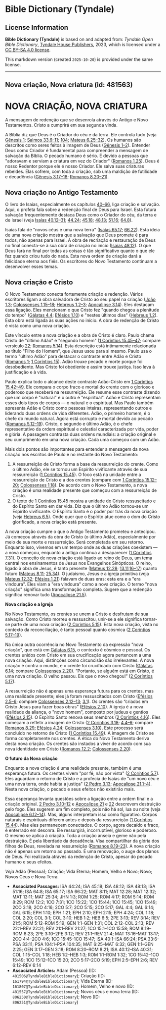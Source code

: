 # Bible Dictionary (Tyndale)

## License Information

**Bible Dictionary (Tyndale)** is based on and adapted from: _Tyndale Open Bible Dictionary_, [Tyndale House Publishers](https://tyndaleopenresources.com/), 2023, which is licensed under a [CC BY-SA 4.0 license](https://creativecommons.org/licenses/by-sa/4.0/legalcode.en).

This markdown version (created `2025-10-20`) is provided under the same license.



--------------------------------

## Nova criação, Nova criatura (id: 481563)

NOVA CRIAÇÃO, NOVA CRIATURA
===========================

A mensagem de redenção que se desenrola através do Antigo e Novo Testamentos. Cristo a cumprirá em sua segunda vinda.

A Bíblia diz que Deus é o Criador do céu e da terra. Ele controla tudo (veja [Gênesis 1](https://ref.ly/Gen1:1-Gen1:31); [Salmos 33\.6–11](https://ref.ly/Ps33:6-Ps33:11); [104](https://ref.ly/Ps104:1-Ps104:35); [Mateus 6\.25–32](https://ref.ly/Matt6:25-Matt6:32)). Os humanos são descritos como seres feitos à imagem de Deus ([Gênesis 1–2](https://ref.ly/Gen1:1-Gen2:25)). Entender Deus como Criador é fundamental para compreender a mensagem de salvação da Bíblia. O pecado humano é sério. É devido a pessoas que "adoravam e serviam a criatura em vez do Criador" ([Romanos 1\.25](https://ref.ly/Rom1:25)). Deus é nosso Redentor porque ele é nosso Criador. Ele salva suas criaturas rebeldes. Elas sofrem, com toda a criação, sob uma maldição de futilidade e decadência ([Gênesis 3\.17–18](https://ref.ly/Gen3:17-Gen3:18); [Romanos 8\.20–21](https://ref.ly/Rom8:20-Rom8:21)).

Nova criação no Antigo Testamento
---------------------------------

O livro de Isaías, especialmente os capítulos [40–66](https://ref.ly/Isa40:1-Isa66:24), liga criação e salvação. Aqui, o profeta fala sobre a redenção final de Deus para Israel. Esta futura salvação frequentemente destaca Deus como o Criador do céu, da terra e de Israel (veja [Isaías 40\.12–31](https://ref.ly/Isa40:12-Isa40:31); [44\.24](https://ref.ly/Isa44:24); [45\.18](https://ref.ly/Isa45:18); [48\.13](https://ref.ly/Isa48:13); [51\.16](https://ref.ly/Isa51:16); [64\.8](https://ref.ly/Isa64:8)).

Isaías fala de "novos céus e uma nova terra" ([Isaías 65\.17](https://ref.ly/Isa65:17); [66\.22](https://ref.ly/Isa66:22)). Esta ideia de uma nova criação mostra que a salvação que Deus promete é para todos, não apenas para Israel. A obra de recriação e restauração de Deus no final conecta\-se à sua obra de criação no início ([Isaías 48\.12](https://ref.ly/Isa48:12)). O que Deus fará no final por todas as coisas é tão significativo quanto o que ele fez quando criou tudo do nada. Esta nova ordem de criação dará a felicidade eterna aos fiéis. Os escritores do Novo Testamento continuam a desenvolver esses temas.

Nova criação e Cristo
---------------------

O Novo Testamento conecta fortemente criação e redenção. Vários escritores ligam a obra salvadora de Cristo ao seu papel na criação ([João 1\.3](https://ref.ly/John1:3); [Colossenses 1\.15–18](https://ref.ly/Col1:15-Col1:18); [Hebreus 1\.2–3](https://ref.ly/Heb1:2-Heb1:3); [Apocalipse 3\.14](https://ref.ly/Rev3:14)). Eles destacam essa ligação. Eles mencionam o que Cristo fez "quando chegou a plenitude do tempo" ([Gálatas 4\.4](https://ref.ly/Gal4:4); [Efésios 1\.10](https://ref.ly/Eph1:10)) e "nestes últimos dias" ([Hebreus 1\.2](https://ref.ly/Heb1:2)). Esta obra está ligada às suas ações no início. A obra de redenção de Cristo é vista como uma nova criação.

Este vínculo entre a nova criação e a obra de Cristo é claro. Paulo chama Cristo de "último Adão" e "segundo homem" ([1 Coríntios 15\.45–47](https://ref.ly/1Cor15:45-1Cor15:47); compare versículo [22](https://ref.ly/1Cor15:22); [Romanos 5\.14](https://ref.ly/Rom5:14)). Esta descrição está intimamente relacionada ao título "Filho do Homem", que Jesus usou para si mesmo. Paulo usa o termo "último Adão" para destacar o contraste entre Adão e Cristo ([Romanos 1](https://ref.ly/Rom1:1-Rom1:32); [1 Coríntios 15](https://ref.ly/1Cor15:1-1Cor15:58)). Adão trouxe pecado e morte porque foi desobediente. Mas Cristo foi obediente e assim trouxe justiça. Isso leva à justificação e à vida.

Paulo explica todo o alcance deste contraste Adão\-Cristo em [1 Coríntios 15\.42–49](https://ref.ly/1Cor15:42-1Cor15:49). Ele compara o corpo fraco e mortal do crente com o glorioso e poderoso que receberá na ressurreição. Ele resume esse contraste dizendo que um corpo é "natural" e o outro é "espiritual". Adão e Cristo representam esses dois tipos de corpos — o natural e o espiritual. Mas Paulo também apresenta Adão e Cristo como pessoas inteiras, representando outros e liderando duas ordens de vida diferentes. Adão, o primeiro homem, é o chefe do mundo natural. Agora está corrupto e mortal devido ao pecado ([Romanos 5\.12–19](https://ref.ly/Rom5:12-Rom5:19)). Cristo, o segundo e último Adão, é o chefe representativo da ordem espiritual e celestial caracterizada por vida, poder e glória. A passagem contrasta duas ordens mundiais: a criação original e seu cumprimento em uma nova criação. Cada uma começou com um Adão.

Mais dois pontos são importantes para entender a mensagem da nova criação nos escritos de Paulo e no restante do Novo Testamento:

1. A ressurreição de Cristo forma a base da ressurreição do crente. Como o último Adão, ele se tornou um Espírito vivificante através de sua ressurreição ([1 Coríntios 15\.45](https://ref.ly/1Cor15:45)). O foco está na unidade entre a ressurreição de Cristo e a dos crentes (compare com [1 Coríntios 15\.12–20](https://ref.ly/1Cor15:12-1Cor15:20); [Colossenses 1\.18](https://ref.ly/Col1:18)). De acordo com o Novo Testamento, a nova criação é uma realidade presente que começou com a ressurreição de Cristo.
2. O texto de [1 Coríntios 15\.45](https://ref.ly/1Cor15:45) mostra a unidade do Cristo ressuscitado e do Espírito Santo em dar vida. Diz que o último Adão tornou\-se um Espírito vivificante. O Espírito Santo é o poder por trás da nova criação (veja [Hebreus 6\.5](https://ref.ly/Heb6:5)). Onde quer que o Espírito atue como o dom do Cristo glorificado, a nova criação está presente.

A nova criação cumpre o que o Antigo Testamento prometeu e antecipou. Já começou através da obra de Cristo (o último Adão), especialmente por meio de sua morte e ressurreição. Será completada em seu retorno. Enquanto isso, vivemos em um tempo onde as duas criações coexistem — a nova começou, enquanto a antiga continua a desaparecer ([1 Coríntios 7\.31](https://ref.ly/1Cor7:31)). O conceito de nova criação está ligado ao reino de Deus, um tema central nos ensinamentos de Jesus nos Evangelhos Sinópticos. O reino, ligado à obra de Jesus, é tanto presente ([Mateus 12\.28](https://ref.ly/Matt12:28); [13\.11,16–17](https://ref.ly/Matt13:11)) quanto futuro ([Mateus 8\.11](https://ref.ly/Matt8:11); [25\.34](https://ref.ly/Matt25:34)). O judaísmo, Jesus e a igreja primitiva (veja [Mateus 12\.32](https://ref.ly/Matt12:32); [Efésios 1\.21](https://ref.ly/Eph1:21)) falavam de duas eras: esta era e a "era vindoura". Eles viam a "era vindoura" como a nova criação. O termo "nova criação" significa uma transformação completa. Sugere que a redenção significa renovar tudo ([Apocalipse 21\.5](https://ref.ly/Rev21:5)).

**Nova criação e a Igreja**

No Novo Testamento, os crentes se unem a Cristo e desfrutam de sua salvação. Como Cristo morreu e ressuscitou, unir\-se a ele significa tornar\-se parte de uma nova criação ([2 Coríntios 5\.15](https://ref.ly/2Cor5:15)). Esta nova criação, vista no contexto da reconciliação, é tanto pessoal quanto cósmica ([2 Coríntios 5\.17–19](https://ref.ly/2Cor5:17-2Cor5:19)).

Na única outra ocorrência no Novo Testamento da expressão "nova criação", que está em [Gálatas 6\.15](https://ref.ly/Gal6:15), o contexto é cósmico e pessoal. Os crentes unidos com Cristo em sua crucificação agora pertencem a uma nova criação. Aqui, distinções como circuncisão são irrelevantes. A nova criação é contra o mundo, e o crente foi crucificado com Cristo ([Gálatas 6\.14](https://ref.ly/Gal6:14); compare [Colossenses 2\.20](https://ref.ly/Col2:20)). “Portanto, se alguém está em Cristo, é uma nova criação. O velho passou. Eis que o novo chegou!” ([2 Coríntios 5\.17](https://ref.ly/2Cor5:17)).

A ressurreição não é apenas uma esperança futura para os crentes, mas uma realidade presente; eles já foram ressuscitados com Cristo ([Efésios 2\.5–6](https://ref.ly/Eph2:5-Eph2:6); compare [Colossenses 2\.12–13](https://ref.ly/Col2:12-Col2:13); [3\.1](https://ref.ly/Col3:1)). Os crentes são “criados em Cristo Jesus para fazer boas obras” ([Efésios 2\.10](https://ref.ly/Eph2:10)). A igreja é a nova realidade da aliança, o "novo homem", composto por judeus e gentios ([Efésios 2\.15](https://ref.ly/Eph2:15)). O Espírito Santo renova seus membros ([2 Coríntios 4\.16](https://ref.ly/2Cor4:16)). Eles começam a refletir a imagem de Cristo ([2 Coríntios 3\.18](https://ref.ly/2Cor3:18); [4\.4–6](https://ref.ly/2Cor4:4-2Cor4:6); compare [Romanos 8\.29](https://ref.ly/Rom8:29); [Efésios 4\.24](https://ref.ly/Eph4:24); [Colossenses 3\.10](https://ref.ly/Col3:10)). Este processo será concluído no retorno de Cristo ([1 Coríntios 15\.49](https://ref.ly/1Cor15:49)). A imagem de Cristo se forma completamente nos crentes. A ética do Novo Testamento deriva desta nova criação. Os crentes são instados a viver de acordo com sua nova identidade em Cristo ([Romanos 12\.2](https://ref.ly/Rom12:2); [Colossenses 2\.20](https://ref.ly/Col2:20)).

**O futuro da Nova criação**

Enquanto a nova criação é uma realidade presente, também é uma esperança futura. Os crentes vivem "por fé, não por vista" ([2 Coríntios 5\.7](https://ref.ly/2Cor5:7)). Eles aguardam o retorno de Cristo e a profecia de Isaías de "um novo céu e uma nova terra, onde habita a justiça" ([2 Pedro 3\.13](https://ref.ly/2Pet3:13); [Apocalipse 21\.1–4](https://ref.ly/Rev21:1-Rev21:4)). Nesta nova criação, o pecado e seus efeitos não existirão mais.

Essa esperança levanta questões sobre a ligação entre a ordem final e a criação original. [2 Pedro 3\.10–12](https://ref.ly/2Pet3:10-2Pet3:12) e [Apocalipse 21](https://ref.ly/Rev21:1-Rev21:27) e [22](https://ref.ly/Rev22:1-Rev22:21) descrevem destruição pelo fogo. Eles sugerem um fim completo, pois não há sol, lua ou noite (veja [Apocalipse 6\.12–14](https://ref.ly/Rev6:12-Rev6:14)). Mas, alguns interpretam isso como figurativo. Corpos naturais e espirituais diferem antes e depois da ressurreição ([1 Coríntios 15\.44](https://ref.ly/1Cor15:44)). Mas eles permanecem conectados. O corpo, agora decaído e fraco, é enterrado em desonra. Ele ressurgirá, incorruptível, glorioso e poderoso. O mesmo se aplica à criação. Toda a criação anseia e geme não pela destruição. É pela liberdade da decadência. Visa compartilhar da glória dos filhos de Deus, revelada na ressurreição ([Romanos 8\.19–23](https://ref.ly/Rom8:19-Rom8:23)). A nova criação não é apenas um retorno ao passado. É uma renovação, o auge dos planos de Deus. Foi realizada através da redenção de Cristo, apesar do pecado humano e seus efeitos.

*Veja* Adão (Pessoa); Criação; Vida Eterna; Homem, Velho e Novo; Novo; Novos Céus e Nova Terra.

* **Associated Passages:** ISA 44:24; ISA 45:18; ISA 48:12; ISA 48:13; ISA 51:16; ISA 64:8; ISA 65:17; ISA 66:22; MAT 8:11; MAT 12:28; MAT 12:32; MAT 13:11; MAT 25:34; JHN 1:3; ROM 1:25; ROM 4:17; ROM 5:14; ROM 8:29; ROM 12:2; 1CO 7:31; 1CO 15:22; 1CO 15:44; 1CO 15:45; 1CO 15:49; 2CO 3:18; 2CO 4:16; 2CO 5:7; 2CO 5:15; 2CO 5:17; GAL 4:4; GAL 6:14; GAL 6:15; EPH 1:10; EPH 1:21; EPH 2:10; EPH 2:15; EPH 4:24; COL 1:18; COL 2:20; COL 3:1; COL 3:10; HEB 1:2; HEB 6:5; 2PE 3:13; REV 3:14; REV 21:5; ROM 5:12–ROM 5:19; GEN 1:1–GEN 1:31; COL 2:12–COL 2:13; REV 22:1–REV 22:21; REV 21:1–REV 21:27; 1CO 15:1–1CO 15:58; ROM 8:19–ROM 8:23; 2PE 3:10–2PE 3:12; REV 21:1–REV 21:4; MAT 13:16–MAT 13:17; 2CO 4:4–2CO 4:6; 1CO 15:45–1CO 15:47; ISA 40:1–ISA 66:24; PSA 33:6–PSA 33:11; PSA 104:1–PSA 104:35; MAT 6:25–MAT 6:32; GEN 1:1–GEN 2:25; GEN 3:17–GEN 3:18; ROM 8:20–ROM 8:21; ISA 40:12–ISA 40:31; COL 1:15–COL 1:18; HEB 1:2–HEB 1:3; ROM 1:1–ROM 1:32; 1CO 15:42–1CO 15:49; 1CO 15:12–1CO 15:20; 2CO 5:17–2CO 5:19; EPH 2:5–EPH 2:6; REV 6:12–REV 6:14
* **Associated Articles:** Adam (Pessoa) (ID: `481506@TyndaleBibleDictionary`); Criação (ID: `161794@TyndaleBibleDictionary`); Vida Eterna (ID: `161807@TyndaleBibleDictionary`); Homem, Velho e novo (ID: `481557@TyndaleBibleDictionary`); Novos céus e nova terra (ID: `806250@TyndaleBibleDictionary`); Novo (ID: `806251@TyndaleBibleDictionary`)

